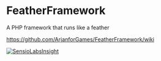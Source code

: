 # FeatherFramework
A PHP framework that runs like a feather

https://github.com/ArjanforGames/FeatherFramework/wiki

[![SensioLabsInsight](https://insight.sensiolabs.com/projects/7e775aca-9a50-448f-9c8c-b1eaf641f61d/big.png)](https://insight.sensiolabs.com/projects/7e775aca-9a50-448f-9c8c-b1eaf641f61d) 
